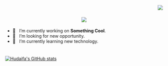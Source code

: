 <img align="right" src="https://komarev.com/ghpvc/?username=hudaifa-saleh&color=blue&&style=flat">
<h1 align="center">
  <a href="https://git.io/typing-svg">
    <img src="https://readme-typing-svg.herokuapp.com/?lines=Hello,+There!+👋;This+is+Hudaifa....;&center=true&size=30">
  </a>
</h1>


- 🔭 &nbsp; I’m currently working on **Something Cool**.
- 🤝 &nbsp; I’m looking for new opportunity.
- 🌱 &nbsp; I’m currently learning new technology.

<h1 align="center"></h1>

[![Hudaifa's GitHub stats](https://github-readme-stats.vercel.app/api?username=hudaifa-saleh&theme=github_dark&hide=prs,issues,contribs&show_icons=true)](https://github.com/anuraghazra/github-readme-stats)
